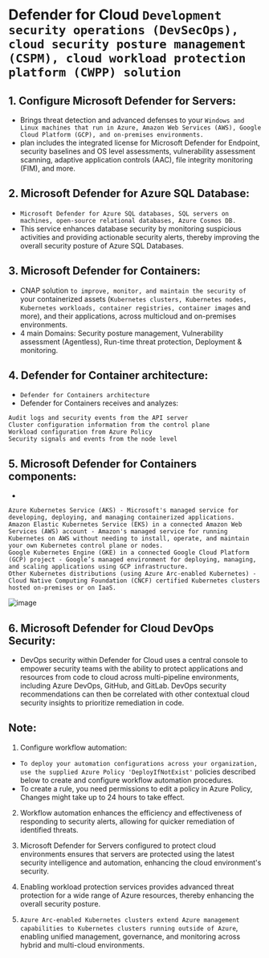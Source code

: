 # Defender for Cloud `Development security operations (DevSecOps), cloud security posture management (CSPM), cloud workload protection platform (CWPP) solution`


## 1. Configure Microsoft Defender for Servers:
- Brings threat detection and advanced defenses to your `Windows and Linux machines that run in Azure, Amazon Web Services (AWS), Google Cloud Platform (GCP), and on-premises environments.`
- plan includes the integrated license for Microsoft Defender for Endpoint, security baselines and OS level assessments, vulnerability assessment scanning, adaptive application controls (AAC), file integrity monitoring (FIM), and more.

## 2. Microsoft Defender for Azure SQL Database:
- `Microsoft Defender for Azure SQL databases, SQL servers on machines, open-source relational databases, Azure Cosmos DB.`
- This service enhances database security by monitoring suspicious activities and providing actionable security alerts, thereby improving the overall security posture of Azure SQL Databases.

## 3. Microsoft Defender for Containers:
- CNAP solution `to improve, monitor, and maintain the security of` your containerized assets (`Kubernetes clusters, Kubernetes nodes, Kubernetes workloads, container registries, container images` and more), and their applications, across multicloud and on-premises environments.
- 4 main Domains: Security posture management, Vulnerability assessment (Agentless), Run-time threat protection, Deployment & monitoring.

## 4. Defender for Container architecture:
- `Defender for Containers architecture`
-  Defender for Containers receives and analyzes:
```
Audit logs and security events from the API server
Cluster configuration information from the control plane
Workload configuration from Azure Policy
Security signals and events from the node level
```

## 5. Microsoft Defender for Containers components:
- 
```
Azure Kubernetes Service (AKS) - Microsoft's managed service for developing, deploying, and managing containerized applications.
Amazon Elastic Kubernetes Service (EKS) in a connected Amazon Web Services (AWS) account - Amazon's managed service for running Kubernetes on AWS without needing to install, operate, and maintain your own Kubernetes control plane or nodes.
Google Kubernetes Engine (GKE) in a connected Google Cloud Platform (GCP) project - Google’s managed environment for deploying, managing, and scaling applications using GCP infrastructure.
Other Kubernetes distributions (using Azure Arc-enabled Kubernetes) - Cloud Native Computing Foundation (CNCF) certified Kubernetes clusters hosted on-premises or on IaaS.
```
![image](https://github.com/IOxCyber/Cloud-Certs/assets/40174034/9c442826-93d5-4ca9-b23e-82f58b8337f8)

## 6. Microsoft Defender for Cloud DevOps Security:
- DevOps security within Defender for Cloud uses a central console to empower security teams with the ability to protect applications and resources from code to cloud across multi-pipeline environments, including Azure DevOps, GitHub, and GitLab. DevOps security recommendations can then be correlated with other contextual cloud security insights to prioritize remediation in code.




## Note:
1. Configure workflow automation:
- `To deploy your automation configurations across your organization, use the supplied Azure Policy 'DeployIfNotExist'` policies described below to create and configure workflow automation procedures.
- To create a rule, you need permissions to edit a policy in Azure Policy, Changes might take up to 24 hours to take effect.

2. Workflow automation enhances the efficiency and effectiveness of responding to security alerts, allowing for quicker remediation of identified threats.

3. Microsoft Defender for Servers configured to protect cloud environments ensures that servers are protected using the latest security intelligence and automation, enhancing the cloud environment's security.

4. Enabling workload protection services provides advanced threat protection for a wide range of Azure resources, thereby enhancing the overall security posture.

5. `Azure Arc-enabled Kubernetes clusters extend Azure management capabilities to Kubernetes clusters running outside of Azure`, enabling unified management, governance, and monitoring across hybrid and multi-cloud environments. 
